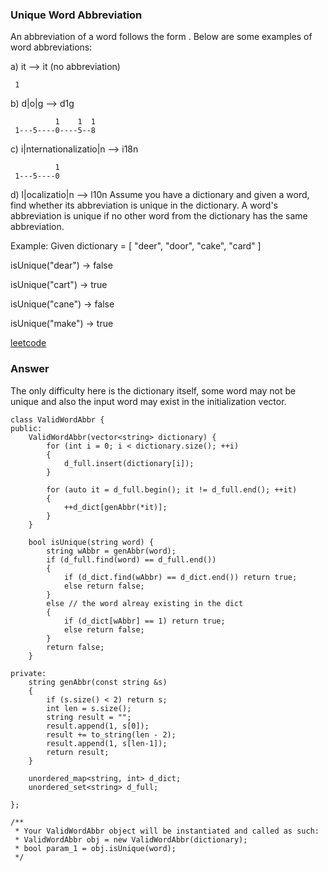 ### Unique Word Abbreviation
An abbreviation of a word follows the form <first letter><number><last letter>. Below are some examples of word abbreviations:

a) it                      --> it    (no abbreviation)

     1
b) d|o|g                   --> d1g

              1    1  1
     1---5----0----5--8
c) i|nternationalizatio|n  --> i18n

              1
     1---5----0
d) l|ocalizatio|n          --> l10n
Assume you have a dictionary and given a word, find whether its abbreviation is unique in the dictionary. A word's abbreviation is unique if no other word from the dictionary has the same abbreviation.

Example: 
Given dictionary = [ "deer", "door", "cake", "card" ]

isUnique("dear") -> 
false

isUnique("cart") -> 
true

isUnique("cane") -> 
false

isUnique("make") -> 
true

[leetcode](https://leetcode.com/problems/unique-word-abbreviation/description/)

### Answer
The only difficulty here is the dictionary itself, some word may not be unique and also the input word may exist in the initialization vector. 

	class ValidWordAbbr {
	public:
	    ValidWordAbbr(vector<string> dictionary) {
	        for (int i = 0; i < dictionary.size(); ++i)
	        {
	            d_full.insert(dictionary[i]);
	        }
	        
	        for (auto it = d_full.begin(); it != d_full.end(); ++it)
	        {
	            ++d_dict[genAbbr(*it)];
	        }
	    }
	    
	    bool isUnique(string word) {
	        string wAbbr = genAbbr(word);
	        if (d_full.find(word) == d_full.end())
	        {
	            if (d_dict.find(wAbbr) == d_dict.end()) return true;
	            else return false;
	        }
	        else // the word alreay existing in the dict
	        {
	            if (d_dict[wAbbr] == 1) return true;
	            else return false;
	        }
	        return false;
	    }
	    
	private:
	    string genAbbr(const string &s)
	    {
	        if (s.size() < 2) return s;
	        int len = s.size();
	        string result = "";
	        result.append(1, s[0]);
	        result += to_string(len - 2);
	        result.append(1, s[len-1]);
	        return result;
	    }
	    
	    unordered_map<string, int> d_dict;
	    unordered_set<string> d_full;
	    
	};

	/**
	 * Your ValidWordAbbr object will be instantiated and called as such:
	 * ValidWordAbbr obj = new ValidWordAbbr(dictionary);
	 * bool param_1 = obj.isUnique(word);
	 */